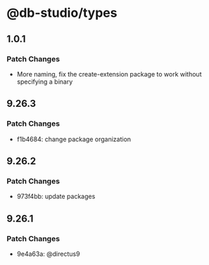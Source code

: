# @db-studio/types

## 1.0.1

### Patch Changes

- More naming, fix the create-extension package to work without specifying a binary

## 9.26.3

### Patch Changes

- f1b4684: change package organization

## 9.26.2

### Patch Changes

- 973f4bb: update packages

## 9.26.1

### Patch Changes

- 9e4a63a: @directus9
